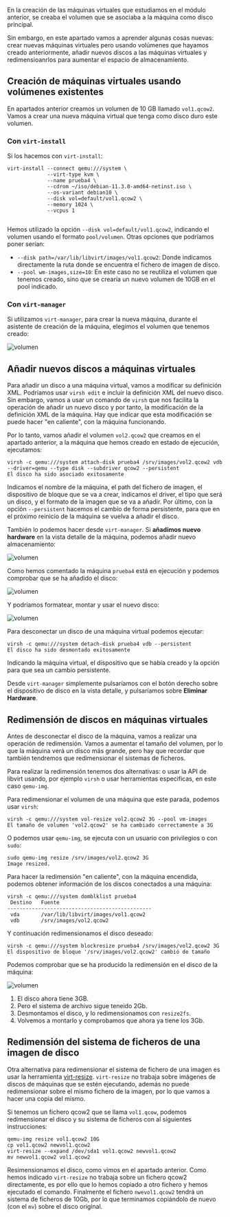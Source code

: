 En la creación de las máquinas virtuales que estudiamos en el módulo anterior, se creaba el volumen que se asociaba a la máquina como disco principal.

Sin embargo, en este apartado vamos a aprender algunas cosas nuevas: crear nuevas máquinas virtuales pero usando volúmenes que hayamos creado anteriormente, añadir nuevos discos a las máquinas virtuales y redimensioanrlos para aumentar el espacio de almacenamiento.

## Creación de máquinas virtuales usando volúmenes existentes

En apartados anterior creamos un volumen de 10 GB llamado `vol1.qcow2`. Vamos a crear una nueva máquina virtual que tenga como disco duro este volumen.

### Con `virt-install`

Si los hacemos con `virt-install`:

```
virt-install --connect qemu:///system \
			 --virt-type kvm \
			 --name prueba4 \
			 --cdrom ~/iso/debian-11.3.0-amd64-netinst.iso \
			 --os-variant debian10 \
			 --disk vol=default/vol1.qcow2 \
			 --memory 1024 \
			 --vcpus 1
			 
```

Hemos utilizado la opción `--disk vol=default/vol1.qcow2`, indicando el volumen usando el formato `pool/volumen`. Otras opciones que podríamos poner serían:

* `--disk path=/var/lib/libvirt/images/vol1.qcow2`: Donde indicamos directamente la ruta donde se encuentra el fichero de imagen de disco.
* `--pool wm-images,size=10`: En este caso no se reutiliza el volumen que tenemos creado, sino que se crearía un nuevo volumen de 10GB en el pool indicado.

### Con `virt-manager`

Si utilizamos `virt-manager`, para crear la nueva máquina, durante el asistente de creación de la máquina, elegimos el volumen que tenemos creado:

![volumen](img/volumen4.png)

## Añadir nuevos discos a máquinas virtuales

Para añadir un disco a una máquina virtual, vamos a modificar su definición XML. Podríamos usar `virsh edit` e incluir la definición XML del nuevo disco. Sin embargo, vamos a usar un comando de `virsh` que nos facilita la operación de añadir un nuevo disco y por tanto, la modificación de la definición XML de la máquina. Hay que indicar que esta modificación se puede hacer "en caliente", con la máquina funcionando.

Por lo tanto, vamos añadir el volumen `vol2.qcow2` que creamos en el apartado anterior, a la máquina que hemos creado en estado de ejecución, ejecutamos:

```
virsh -c qemu:///system attach-disk prueba4 /srv/images/vol2.qcow2 vdb --driver=qemu --type disk --subdriver qcow2 --persistent
El disco ha sido asociado exitosamente
```

Indicamos el nombre de la máquina, el path del fichero de imagen, el dispositivo de bloque que se va a crear, indicamos el driver, el tipo que será un disco, y el formato de la imagen que se va a añadir. Por último, con la opción `--persistent` hacemos el cambio de forma persistente, para que en el próximo reinicio de la máquina se vuelva a añadir el disco.

También lo podemos hacer desde `virt-manager`. Si **añadimos nuevo hardware** en la vista detalle de la máquina, podemos añadir nuevo almacenamiento:

![volumen](img/volumen5.png)

Como hemos comentado la máquina `prueba4` está en ejecución y podemos comprobar que se ha añadido el disco:

![volumen](img/volumen6.png)

Y podríamos formatear, montar y usar el nuevo disco:

![volumen](img/volumen7.png)

Para desconectar un disco de una máquina virtual podemos ejecutar:

```
virsh -c qemu:///system detach-disk prueba4 vdb --persistent
El disco ha sido desmontado exitosamente
```

Indicando la máquina virtual, el dispositivo que se había creado y la opción para que sea un cambio persistente.

Desde `virt-manager` simplemente pulsaríamos con el botón derecho sobre el dispositivo de disco en la vista detalle, y pulsaríamos sobre **Eliminar Hardware**.

## Redimensión de discos en máquinas virtuales

Antes de desconectar el disco de la máquina, vamos a realizar una operación de redimensión. Vamos a aumentar el tamaño del volumen, por lo que la máquina verá un disco más grande, pero hay que recordar que también tendremos que redimensionar el sistemas de ficheros.

Para realizar la redimensión tenemos dos alternativas: o usar la API de libvirt usando, por ejemplo `virsh` o usar herramientas especificas, en este caso `qemu-img`.

Para redimensionar el volumen de una máquina que este parada, podemos usar `virsh`:

```
virsh -c qemu:///system vol-resize vol2.qcow2 3G --pool vm-images
El tamaño de volumen 'vol2.qcow2' se ha cambiado correctamente a 3G
```

O podemos usar `qemu-img`, se ejecuta con un usuario con privilegios o con `sudo`:

```
sudo qemu-img resize /srv/images/vol2.qcow2 3G
Image resized.
```

Para hacer la redimensión "en caliente", con la máquina encendida, podemos obtener información de los discos conectados a una máquina:

```
virsh -c qemu:///system domblklist prueba4 
 Destino   Fuente
-----------------------------------------------
 vda       /var/lib/libvirt/images/vol1.qcow2
 vdb       /srv/images/vol2.qcow2
```

Y continuación redimensionamos el disco deseado:

```
virsh -c qemu:///system blockresize prueba4 /srv/images/vol2.qcow2 3G
El dispositivo de bloque '/srv/images/vol2.qcow2' cambió de tamaño
```

Podemos comprobar que se ha producido la redimensión en el disco de la máquina:

![volumen](img/volumen8.png)

1. El disco ahora tiene 3GB.
2. Pero el sistema de archivo sigue teneido 2Gb. 
3. Desmontamos el disco, y lo redimensionamos con `resize2fs`.
4. Volvemos a montarlo y comprobamos que ahora ya tiene los 3Gb.

## Redimensión del sistema de ficheros de una imagen de disco

Otra alternativa para redimensionar el sistema de fichero de una imagen es usar la herramienta [virt-resize](https://libguestfs.org/virt-resize.1.html). `virt-resize` no trabaja sobre imágenes de discos de máquinas que se estén ejecutando, además no puede redimensionar sobre el mismo fichero de la imagen, por lo que vamos a hacer una copia del mismo.

Si tenemos un fichero qcow2 que se llama `vol1.qcow`, podemos redimensionar el disco y su sistema de ficheros con al siguientes instrucciones:

```
qemu-img resize vol1.qcow2 10G
cp vol1.qcow2 newvol1.qcow2
virt-resize --expand /dev/sda1 vol1.qcow2 newvol1.qcow2
mv newvol1.qcow2 vol1.qcow2
```

Resimensionamos el disco, como vimos en el apartado anterior. Como hemos indicado `virt-resize` no trabaja sobre un fichero qcow2 directamente, es por ello que lo hemos copiado a otro fichero y hemos ejecutado el comando. Finalmente el fichero `nwevol1.qcow2` tendrá un sistema de ficheros de 10Gb, por lo que terminamos copiándolo de nuevo (con el `mv`) sobre el disco original.

